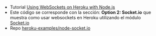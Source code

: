 * Tutorial [Using WebSockets on Heroku with Node.js](https://devcenter.heroku.com/articles/node-websockets)
* Este código se corresponde con la sección: **Option 2: Socket.io** que muestra como usar websockets en Heroku
utilizando el módulo [Socket.io](https://socket.io/)
* Repo [heroku-examples/node-socket.io](https://github.com/heroku-examples/node-socket.io)

